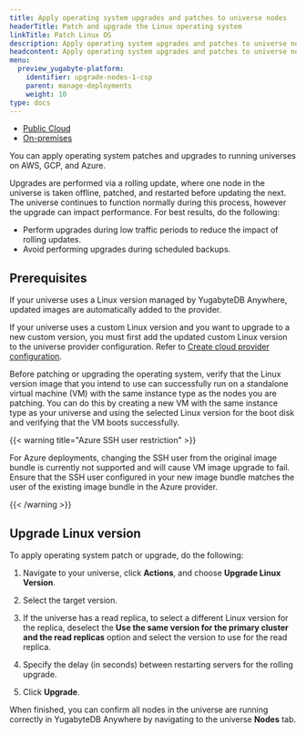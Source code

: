 ```yaml
---
title: Apply operating system upgrades and patches to universe nodes
headerTitle: Patch and upgrade the Linux operating system
linkTitle: Patch Linux OS
description: Apply operating system upgrades and patches to universe nodes.
headcontent: Apply operating system upgrades and patches to universe nodes
menu:
  preview_yugabyte-platform:
    identifier: upgrade-nodes-1-csp
    parent: manage-deployments
    weight: 10
type: docs
---
```


<ul class="nav nav-tabs-alt nav-tabs-yb">
  <li >
    <a href="../upgrade-nodes-csp/" class="nav-link active">
      <i class="fa-solid fa-cloud"></i>
      Public Cloud
    </a>
  </li>

  <li >
    <a href="../upgrade-nodes/" class="nav-link">
      <i class="fa-solid fa-building"></i>
      On-premises
    </a>
  </li>

<!--  <li>
    <a href="../kubernetes/" class="nav-link">
      <i class="fa-regular fa-dharmachakra" aria-hidden="true"></i>
      Kubernetes
    </a>
  </li>
-->
</ul>

You can apply operating system patches and upgrades to running universes on AWS, GCP, and Azure.

Upgrades are performed via a rolling update, where one node in the universe is taken offline, patched, and restarted before updating the next. The universe continues to function normally during this process, however the upgrade can impact performance. For best results, do the following:

- Perform upgrades during low traffic periods to reduce the impact of rolling updates.
- Avoid performing upgrades during scheduled backups.

## Prerequisites

If your universe uses a Linux version managed by YugabyteDB Anywhere, updated images are automatically added to the provider.

If your universe uses a custom Linux version and you want to upgrade to a new custom version, you must first add the updated custom Linux version to the universe provider configuration. Refer to [Create cloud provider configuration](../../configure-yugabyte-platform/aws/).

Before patching or upgrading the operating system, verify that the Linux version image that you intend to use can successfully run on a standalone virtual machine (VM) with the same instance type as the nodes you are patching. You can do this by creating a new VM with the same instance type as your universe and using the selected Linux version for the boot disk and verifying that the VM boots successfully.

{{< warning title="Azure SSH user restriction" >}}

For Azure deployments, changing the SSH user from the original image bundle is currently not supported and will cause VM image upgrade to fail. Ensure that the SSH user configured in your new image bundle matches the user of the existing image bundle in the Azure provider.

{{< /warning >}}

## Upgrade Linux version

To apply operating system patch or upgrade, do the following:

1. Navigate to your universe, click **Actions**, and choose **Upgrade Linux Version**.

1. Select the target version.

1. If the universe has a read replica, to select a different Linux version for the replica, deselect the **Use the same version for the primary cluster and the read replicas** option and select the version to use for the read replica.

1. Specify the delay (in seconds) between restarting servers for the rolling upgrade.
1. Click **Upgrade**.

When finished, you can confirm all nodes in the universe are running correctly in YugabyteDB Anywhere by navigating to the universe **Nodes** tab.
